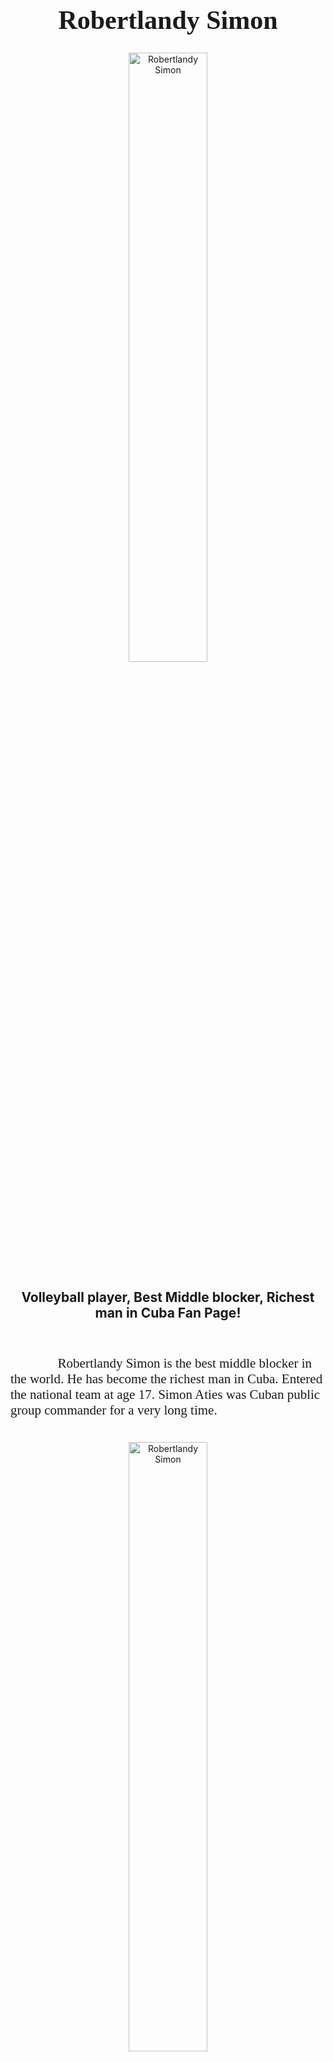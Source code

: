 
<h1 style="font-family:Brush Script MT; font-size:300%;" align="center" > <b> Robertlandy Simon </b></h1>
<div align="center">
    <img    src="https://i.ytimg.com/vi/KUg7lV6hqeU/maxresdefault.jpg"
            title="Robertlandy Simon"
            width="50%"
            height="50%" 
            />
            
</div>

<h2 align="center" > Volleyball player, Best Middle blocker, Richest man in Cuba Fan Page! </h2>

<br>

<p style = "text-indent: 2cm; font-family: Comic Sans MS; font-size:150%">
            Robertlandy Simon is the best middle blocker in the world. He has become the richest man in Cuba. Entered the national team at age 17. Simon Aties was Cuban public group commander for a very long time.
    
</p>

<br>

<div align="center">
    <img    src=https://oncubanews.com/wp-content/uploads/2019/09/cuba-voly-simon.jpg
            title="Robertlandy Simon"
            width="50%"
            height="50%" 
            />

<p style = "text index: 2cm; font-family: Comic Sans MS; font-size:150%">
            Robertlandy Simón is a Cuban volleyball player. Member of Cuba men national volleyball team from 2005–2010 and from 2019 to present day. Italian club Cucine Lube Civitanova, 2009 NORCECA Champion, silver medalist of the 2010 World Championship, double South Korean Champion (2015, 2016).
 
    
<div align="center">
     <img src="https://i.ytimg.com/vi/k9ltvpW8gko/maxresdefault.jpg"
     title="Robertlandy Simon"
     width="50%"
     height="50%"
     />
<p style = "text index: 2cm; font-family: Comic Sans MS; font-size:150%">
            On October 10, 2010 he achieved silver medal. He was Best Blocker of the tournament. Simon was champion of the Italian Cup 2013/14 and of the Challenge Cup 2012/13 . He used to be the world’s Best Middle Blocker before he left Cuba after the 2010 World Championship to pursue his dreams and to make a decent living overseas. Simon won 2014 Club World Championship. He was the most expensive player in South Korea League from 2014 to 2016.
    
    <td><a href="https://www.youtube.com/watch?v=k9ltvpW8gko"
    <td>
   </p>
   
<br>


<table>
    <tr>
        <th>Name</th>
        <td>Robertlandy Simon</td>
    </tr>
    <tr>
        <th>Age</th>
        <td>34</td>
    </tr>
    <tr>
        <th>Birthday</th>
        <td>11 June 1987</td>
    </tr>
        <tr>
        <th>Nationality</th>
        <td>Cuba</td>
    </tr>
    <tr>
        <th>Weight</th>
        <td>246.9 lbs</td>
    </tr>
    <tr>
        <th>Place of Birth</th>
        <td>Guantanamo Cuba</td>
    </tr>
    <tr>
        <th>Star sign</th>
        <td>Gemini</td>
    </tr>
    <tr>
        <th>Height</th>
      <td>(6'9)</td>  
    </tr>
    <tr>
        <th>Championships</th>
        <td>19championships</td>
    </tr>
    <tr>
        <th>MVP</th>
        <td>22</td>
   
</table>


<br><br>

<p>
    <i>Made by: <u></u> on December 7, 2021</i>
</p>
